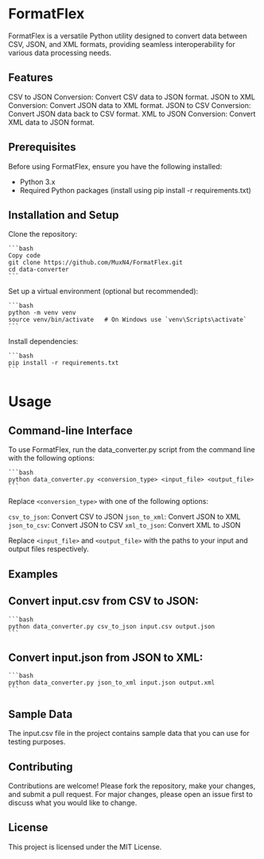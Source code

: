 # FormatFlex

FormatFlex is a versatile Python utility designed to convert data between CSV, JSON, and XML formats, providing seamless interoperability for various data processing needs.

## Features

CSV to JSON Conversion: Convert CSV data to JSON format.
JSON to XML Conversion: Convert JSON data to XML format.
JSON to CSV Conversion: Convert JSON data back to CSV format.
XML to JSON Conversion: Convert XML data to JSON format.

## Prerequisites

Before using FormatFlex, ensure you have the following installed:
 - Python 3.x
 - Required Python packages (install using pip install -r requirements.txt)

## Installation and Setup

Clone the repository:

    ```bash
    Copy code
    git clone https://github.com/MuxN4/FormatFlex.git
    cd data-converter
    ```
Set up a virtual environment (optional but recommended):

    ```bash
    python -m venv venv
    source venv/bin/activate   # On Windows use `venv\Scripts\activate`
    ```
Install dependencies:

    ```bash
    pip install -r requirements.txt
    ```
# Usage

## Command-line Interface
To use FormatFlex, run the data_converter.py script from the command line with the following options:

    ```bash
    python data_converter.py <conversion_type> <input_file> <output_file>
    ```
Replace `<conversion_type>` with one of the following options:

`csv_to_json`: Convert CSV to JSON
`json_to_xml`: Convert JSON to XML
`json_to_csv`: Convert JSON to CSV
`xml_to_json`: Convert XML to JSON

Replace `<input_file>` and `<output_file>` with the paths to your input and output files respectively.

## Examples
## Convert input.csv from CSV to JSON:

    ```bash
    python data_converter.py csv_to_json input.csv output.json
    ```

## Convert input.json from JSON to XML:

    ```bash
    python data_converter.py json_to_xml input.json output.xml
    ```
## Sample Data
The input.csv file in the project contains sample data that you can use for testing purposes.

## Contributing
Contributions are welcome! Please fork the repository, make your changes, and submit a pull request. For major changes, please open an issue first to discuss what you would like to change.

## License
This project is licensed under the MIT License.

